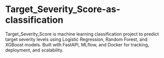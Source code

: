 # Target_Severity_Score-as-classification
Target_Severity_Score is machine learning classification project to predict target severity levels using Logistic Regression, Random Forest, and XGBoost models. Built with FastAPI, MLflow, and Docker for tracking, deployment, and scalability.
